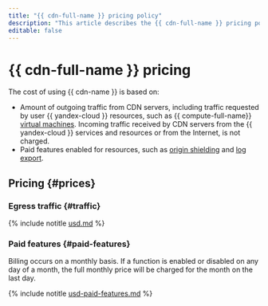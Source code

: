 ```yaml
---
title: "{{ cdn-full-name }} pricing policy"
description: "This article describes the {{ cdn-full-name }} pricing policy."
editable: false
---
```


# {{ cdn-full-name }} pricing

The cost of using {{ cdn-name }} is based on:
* Amount of outgoing traffic from CDN servers, including traffic requested by user {{ yandex-cloud }} resources, such as {{ compute-full-name}} [virtual machines](../compute/concepts/vm.md). Incoming traffic received by CDN servers from the {{ yandex-cloud }} services and resources or from the Internet, is not charged.
* Paid features enabled for resources, such as [origin shielding](concepts/origins-shielding.md) and [log export](concepts/logs.md).

## Pricing {#prices}


### Egress traffic {#traffic}




{% include notitle [usd.md](../_pricing/cdn/usd.md) %}


### Paid features {#paid-features}

Billing occurs on a monthly basis. If a function is enabled or disabled on any day of a month, the full monthly price will be charged for the month on the last day.




{% include notitle [usd-paid-features.md](../_pricing/cdn/usd-paid-features.md) %}

